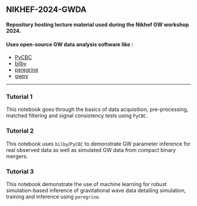 ## NIKHEF-2024-GWDA
#### Repository hosting lecture material used during the Nikhef GW workshop 2024.
#### Uses open-source GW data analysis software like : 
-  [PyCBC](https://pycbc.org/)
-  [bilby](https://lscsoft.docs.ligo.org/bilby/)
-  [peregrine](https://github.com/PEREGRINE-GW/peregrine)
-  [gwpy](https://gwpy.github.io/docs/stable/)
---

### Tutorial 1
This notebook goes through the basics of data acquisition, pre-processing, matched filtering and signal consistency tests using `PyCBC`.

### Tutorial 2
This notebook uses `bilby`/`PyCBC` to demonstrate GW parameter inference for real observed data as well as simulated GW data from compact binary mergers.

### Tutorial 3 
This notebook demonstrate the use of machine learning for robust simulation-based inference of gravitational wave data detailing simulation, training and inference using `peregrine`.
